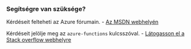 ### <a name="need-some-help"></a>Segítségre van szüksége?
Kérdéseit felteheti az Azure fórumain. - [Az MSDN webhelyén](http://go.microsoft.com/fwlink/?LinkId=780719)

Kérdéseit jelölje meg az `azure-functions` kulcsszóval. - [Látogasson el a Stack overflow webhelyre](http://stackoverflow.com/questions/tagged/azure-functions)


